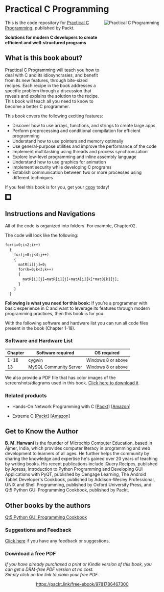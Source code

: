 # Practical C Programming

<a href="https://www.packtpub.com/in/programming/c-programming-cookbook?utm_source=github&utm_medium=repository&utm_campaign=9781838641108 "><img src="https://packt-type-cloud.s3.amazonaws.com/uploads/sites/3624/2020/02/cover.png" alt="Practical C Programming" height="256px" align="right"></a>

This is the code repository for [Practical C Programming](https://www.packtpub.com/in/programming/c-programming-cookbook?utm_source=github&utm_medium=repository&utm_campaign=9781838641108), published by Packt.

**Solutions for modern C developers to create efficient and well-structured programs**

## What is this book about?
Practical C Programming will teach you how to deal with C and its idiosyncrasies, and benefit from its new features, through bite-sized recipes. Each recipe in the book addresses a specific problem through a discussion that reveals and explains the solution to the recipe. This book will teach all you need to know to become a better C programmer.

This book covers the following exciting features:
* Discover how to use arrays, functions, and strings to create large apps
* Perform preprocessing and conditional compilation for efficient programming
* Understand how to use pointers and memory optimally
* Use general-purpose utilities and improve the performance of the code
* Implement multitasking using threads and process synchronization
* Explore low-level programming and inline assembly language
* Understand how to use graphics for animation
* Implement security while developing C programs
* Establish communication between two or more processes using different techniques

If you feel this book is for you, get your [copy](https://www.amazon.com/dp/1789617456) today!

<a href="https://www.packtpub.com/?utm_source=github&utm_medium=banner&utm_campaign=GitHubBanner"><img src="https://raw.githubusercontent.com/PacktPublishing/GitHub/master/GitHub.png" 
alt="https://www.packtpub.com/" border="5" /></a>

## Instructions and Navigations
All of the code is organized into folders. For example, Chapter02.

The code will look like the following:
```
for(i=0;i<2;i++)
  {
    for(j=0;j<4;j++)
    {
      matR[i][j]=0;
      for(k=0;k<3;k++)
      {
        matR[i][j]=matR[i][j]+matA[i][k]*matB[k][j];
      }
    }
  }
```

**Following is what you need for this book:**
If you’re a programmer with basic experience in C and want to leverage its features through modern programming practices, then this book is for you.

With the following software and hardware list you can run all code files present in the book (Chapter 1-18).
### Software and Hardware List
| Chapter | Software required | OS required |
| -------- | ------------------------------------ | ----------------------------------- |
| 1-18 | cygwin | Windows 8 or above |
| 13 | MySQL Community Server | Windows 8 or above |

We also provide a PDF file that has color images of the screenshots/diagrams used in this book. [Click here to download it](https://static.packt-cdn.com/downloads/9781838641108_ColorImages.pdf).

### Related products
* Hands-On Network Programming with C [[Packt]](https://www.packtpub.com/networking-and-servers/hands-network-programming-c?utm_source=github&utm_medium=repository&utm_campaign=9781789349863) [[Amazon]](https://www.amazon.com/dp/1789349869)

* Extreme C [[Packt]](https://www.packtpub.com/programming/extreme-c?utm_source=github&utm_medium=repository&utm_campaign=9781789343625) [[Amazon]](https://www.amazon.com/dp/1789343623/)

## Get to Know the Author
**B. M. Harwani**
is the founder of Microchip Computer Education, based in Ajmer, India, which provides computer literacy in programming and web development to learners of all ages. He further helps the community by sharing the knowledge and expertise he's gained over 20 years of teaching by writing books. His recent publications include jQuery Recipes, published by Apress, Introduction to Python Programming and Developing GUI Applications with PyQT, published by Cengage Learning, The Android Tablet Developer's Cookbook, published by Addison-Wesley Professional, UNIX and Shell Programming, published by Oxford University Press, and Qt5 Python GUI Programming Cookbook, published by Packt.

## Other books by the authors
[Qt5 Python GUI Programming Cookbook](https://www.packtpub.com/application-development/qt5-python-gui-programming-cookbook?utm_source=github&utm_medium=repository&utm_campaign=9781788831000)

### Suggestions and Feedback
[Click here](https://docs.google.com/forms/d/e/1FAIpQLSdy7dATC6QmEL81FIUuymZ0Wy9vH1jHkvpY57OiMeKGqib_Ow/viewform) if you have any feedback or suggestions.


### Download a free PDF

 <i>If you have already purchased a print or Kindle version of this book, you can get a DRM-free PDF version at no cost.<br>Simply click on the link to claim your free PDF.</i>
<p align="center"> <a href="https://packt.link/free-ebook/9781786467300">https://packt.link/free-ebook/9781786467300 </a> </p>